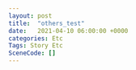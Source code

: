 ```yaml
---
layout: post
title:  "others_test"
date:   2021-04-10 06:00:00 +0000
categories: Etc
Tags: Story Etc
SceneCode: []
---
```

